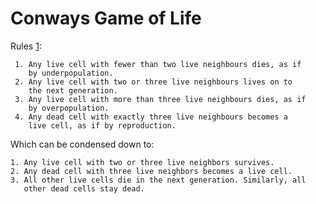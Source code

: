 # Conways Game of Life

Rules [1]:

     1. Any live cell with fewer than two live neighbours dies, as if
        by underpopulation.
     2. Any live cell with two or three live neighbours lives on to
        the next generation.
     3. Any live cell with more than three live neighbours dies, as if
        by overpopulation.
     4. Any dead cell with exactly three live neighbours becomes a
        live cell, as if by reproduction.

Which can be condensed down to:
    
    1. Any live cell with two or three live neighbors survives.
    2. Any dead cell with three live neighbors becomes a live cell.
    3. All other live cells die in the next generation. Similarly, all
       other dead cells stay dead.

[1]: https://en.wikipedia.org/wiki/Conway%27s_Game_of_Life
